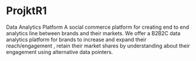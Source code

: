 # ProjktR1
Data Analytics Platform
A social commerce platform for creating end to end analytics line between brands and their markets. We offer a B2B2C data analytics platform for brands to increase and expand their reach/engagement , retain their market shares by understanding about their engagement using alternative data pointers.
